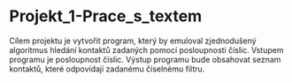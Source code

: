 # Projekt_1-Prace_s_textem
Cílem projektu je vytvořit program, který by emuloval zjednodušený algoritmus hledání kontaktů zadaných pomocí posloupnosti číslic. Vstupem programu je posloupnost číslic. Výstup programu bude obsahovat seznam kontaktů, které odpovídají zadanému číselnému filtru.
